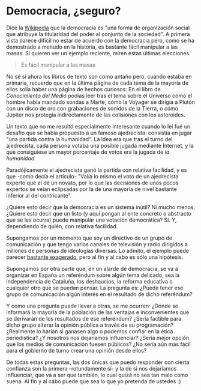 Democracia, ¿seguro?
====================

Dice la [Wikipedia](http://es.wikipedia.org/wiki/Democracia) que la democracia es "una forma de organización social que atribuye la titularidad del poder al conjunto de la sociedad". A primera vista parece difícil no estar de acuerdo con la democracia pero, como se ha demostrado a menudo en la historia, es bastante fácil manipular a las masas. Si quieren ver un ejemplo reciente, miren estas últimas elecciones.

> Es fácil manipular a las masas

No sé si ahora los libros de texto son como antaño pero, cuando estaba en primaria, recuerdo que en la última página de cada tema de la mayoría de ellos solía haber una página de hechos curiosos: En el libro de *Conocimiento del Medio* podías leer tras el tema sobre el Universo cómo el hombre había mandado sondas a Marte, cómo la Voyager se dirigía a Plutón con un dísco de oro con grabaciones de sonidos de la Tierra, o cómo Júpiter nos protegía indirectamente de las colisiones con los asteroides.

Un texto que no me resultó especialmente interesante cuando lo leí fué un desafío que se había propuesto a un famoso ajedrecista: consistía en jugar "una partida contra la humanidad". La idea era que tras el turno del ajedrecista, cada persona votaba una posible jugada mediante Internet, y la que consiguiese un mayor porcentaje de votos era la jugada de *la humanidad*.

Paradójicamente el ajedrecista ganó la partida con relativa facilidad, y es que -como decía el artículo- "Valía lo mismo el voto de un ajedrecista experto que el de un novato, por lo que las decisiones de unos pocos expertos se veían eclipsadas por la de una mayoría de nivel bastante inferior al del contricante".

¿Quiere esto decir que la democracia es un sistema inútil? Ni mucho menos. ¿Quiere esto decir que un listo (y aquí pongan al ente concreto o abstracto que se les ocurra) puede manipular una votación democrática? Sí. Y, dependiendo de quién, con relativa facilidad.

Supongamos por un momento que soy un directivo de un grupo de comunicación y que tengo varios canales de televisión y radio dirigidos a millones de personas de ideologías diversas. Lo admito, el ejemplo puede parecer [bastante exagerado](http://www.atresmedia.com/), pero al fin y al cabo es sólo una hipótesis.

Supongamos por otra parte que, en un alarde de democracia, se va a organizar en España un referéndum sobre algún tema delicado, sea la independencia de Cataluña, los deshaucios, la reforma educativa o cualquier otro que se puedan pensar. La pregunta es: ¿Puede tener ese grupo de comunicación algún interés en el resultado de dicho referéndum?

Y como una pregunta puede llevar a otras, se me ocurren: ¿Dónde se informará la mayoría de la población de las ventajas e inconvenientes que se derivarán de los resultados de ese referéndum? ¿Sería factible para dicho grupo alterar la opinión pública a través de su programación? ¿Realmente lo harían si ganasen algo o podemos confiar en la ética periodística? ¿Y nosotros nos dejaríamos influenciar? ¿Sería mejor opción que los medios de comunicación fuesen públicos? ¿No sería aún más fácil para el gobierno de turno crear una opinión desde ellos? 

De todas estas preguntas, las dos únicas que puedo responder con cierta confianza son la primera -rotundamente sí- y la de si nos dejaríamos influenciar, que va a ser que también, lo cual quizá no sea tan malo como suena: Al fin y al cabo puede que sea lo que yo pretenda de ustedes :)
